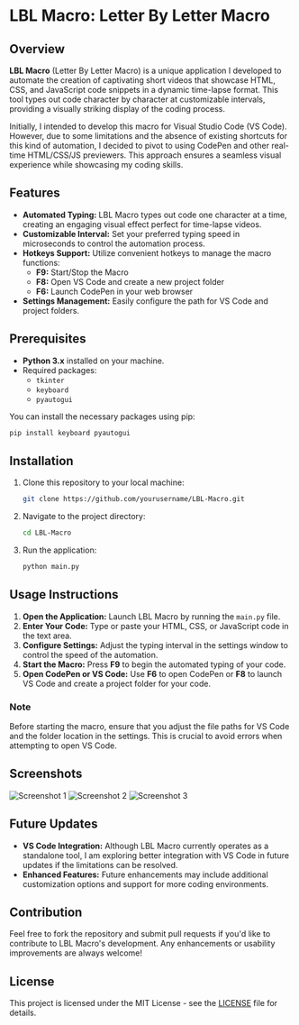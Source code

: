 # LBL Macro: Letter By Letter Macro

## Overview

**LBL Macro** (Letter By Letter Macro) is a unique application I developed to automate the creation of captivating short videos that showcase HTML, CSS, and JavaScript code snippets in a dynamic time-lapse format. This tool types out code character by character at customizable intervals, providing a visually striking display of the coding process.

Initially, I intended to develop this macro for Visual Studio Code (VS Code). However, due to some limitations and the absence of existing shortcuts for this kind of automation, I decided to pivot to using CodePen and other real-time HTML/CSS/JS previewers. This approach ensures a seamless visual experience while showcasing my coding skills.

## Features

- **Automated Typing:** LBL Macro types out code one character at a time, creating an engaging visual effect perfect for time-lapse videos.
- **Customizable Interval:** Set your preferred typing speed in microseconds to control the automation process.
- **Hotkeys Support:** Utilize convenient hotkeys to manage the macro functions:
  - **F9:** Start/Stop the Macro
  - **F8:** Open VS Code and create a new project folder
  - **F6:** Launch CodePen in your web browser
- **Settings Management:** Easily configure the path for VS Code and project folders.

## Prerequisites

- **Python 3.x** installed on your machine.
- Required packages: 
  - `tkinter`
  - `keyboard`
  - `pyautogui`
  
You can install the necessary packages using pip:

```bash
pip install keyboard pyautogui
```

## Installation

1. Clone this repository to your local machine:
   ```bash
   git clone https://github.com/yourusername/LBL-Macro.git
   ```
   
2. Navigate to the project directory:
   ```bash
   cd LBL-Macro
   ```

3. Run the application:
   ```bash
   python main.py
   ```

## Usage Instructions

1. **Open the Application:** Launch LBL Macro by running the `main.py` file.
2. **Enter Your Code:** Type or paste your HTML, CSS, or JavaScript code in the text area.
3. **Configure Settings:** Adjust the typing interval in the settings window to control the speed of the automation.
4. **Start the Macro:** Press **F9** to begin the automated typing of your code.
5. **Open CodePen or VS Code:** Use **F6** to open CodePen or **F8** to launch VS Code and create a project folder for your code.

### Note
Before starting the macro, ensure that you adjust the file paths for VS Code and the folder location in the settings. This is crucial to avoid errors when attempting to open VS Code.

## Screenshots

<!-- Add your screenshots here -->
![Screenshot 1](https://i.postimg.cc/fLBLf7PP/image.png)
![Screenshot 2](https://i.postimg.cc/GtfmZLdJ/image.png)
![Screenshot 3](https://i.postimg.cc/MGwpkr24/image.png)

## Future Updates

- **VS Code Integration:** Although LBL Macro currently operates as a standalone tool, I am exploring better integration with VS Code in future updates if the limitations can be resolved.
- **Enhanced Features:** Future enhancements may include additional customization options and support for more coding environments.

## Contribution

Feel free to fork the repository and submit pull requests if you'd like to contribute to LBL Macro's development. Any enhancements or usability improvements are always welcome!

## License

This project is licensed under the MIT License - see the [LICENSE](LICENSE) file for details.
